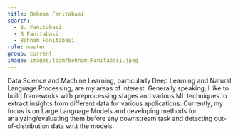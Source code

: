 ```yaml
---
title: Behnam Fanitabasi
search:
  - B. Fanitabasi
  - B Fanitabasi
  - Behnam Fanitabasi
role: master
group: current
image: images/team/behnam_Fanitabasi.jpeg
---
```


Data Science and Machine Learning, particularly Deep Learning and Natural Language Processing, are my areas of interest. Generally speaking, I like to build frameworks with preprocessing stages and various ML techniques to extract insights from different data for various applications. Currently, my focus is on Large Language Models and developing methods for analyzing/evaluating them before any downstream task and detecting out-of-distribution data w.r.t the models.
